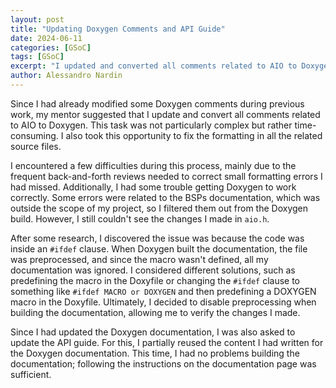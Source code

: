 ```yaml
---
layout: post
title: "Updating Doxygen Comments and API Guide"
date: 2024-06-11
categories: [GSoC]
tags: [GSoC]
excerpt: "I updated and converted all comments related to AIO to Doxygen, and also fixed formatting in related source files."
author: Alessandro Nardin
---
```


Since I had already modified some Doxygen comments during previous work, my mentor suggested that I update and convert all comments related to AIO to Doxygen. This task was not particularly complex but rather time-consuming. I also took this opportunity to fix the formatting in all the related source files.

I encountered a few difficulties during this process, mainly due to the frequent back-and-forth reviews needed to correct small formatting errors I had missed. Additionally, I had some trouble getting Doxygen to work correctly. Some errors were related to the BSPs documentation, which was outside the scope of my project, so I filtered them out from the Doxygen build. However, I still couldn't see the changes I made in `aio.h`.

After some research, I discovered the issue was because the code was inside an `#ifdef` clause. When Doxygen built the documentation, the file was preprocessed, and since the macro wasn't defined, all my documentation was ignored. I considered different solutions, such as predefining the macro in the Doxyfile or changing the `#ifdef` clause to something like `#ifdef MACRO or DOXYGEN` and then predefining a DOXYGEN macro in the Doxyfile. Ultimately, I decided to disable preprocessing when building the documentation, allowing me to verify the changes I made.

Since I had updated the Doxygen documentation, I was also asked to update the API guide. For this, I partially reused the content I had written for the Doxygen documentation. This time, I had no problems building the documentation; following the instructions on the documentation page was sufficient.

